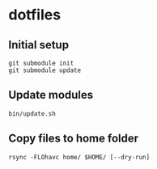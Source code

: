 dotfiles
========

Initial setup
-------------

    git submodule init
    git submodule update

Update modules
--------------

    bin/update.sh

Copy files to home folder
-------------------------

    rsync -FLOhavc home/ $HOME/ [--dry-run]

